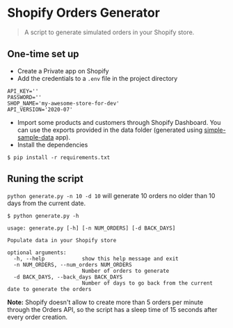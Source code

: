 # Shopify Orders Generator

> A script to generate simulated orders in your Shopify store.

## One-time set up

- Create a Private app on Shopify
- Add the credentials to a `.env` file in the project directory
```
API_KEY=''
PASSWORD=''
SHOP_NAME='my-awesome-store-for-dev'
API_VERSION='2020-07'
```
- Import some products and customers through Shopify Dashboard. You can use the exports provided in the data folder (generated using [simple-sample-data](https://apps.shopify.com/simple-sample-data) app). 
- Install the dependencies
```shell script
$ pip install -r requirements.txt
```

## Runing the script
`python generate.py -n 10 -d 10` will generate 10 orders no older than 10 days from the current date.
```shell script
$ python generate.py -h

usage: generate.py [-h] [-n NUM_ORDERS] [-d BACK_DAYS]

Populate data in your Shopify store

optional arguments:
  -h, --help            show this help message and exit
  -n NUM_ORDERS, --num_orders NUM_ORDERS
                        Number of orders to generate
  -d BACK_DAYS, --back_days BACK_DAYS
                        Number of days to go back from the current date to generate the orders
```

**Note:** Shopify doesn't allow to create more than 5 orders per minute through the Orders API, so the script has a sleep time of 15 seconds after every order creation.